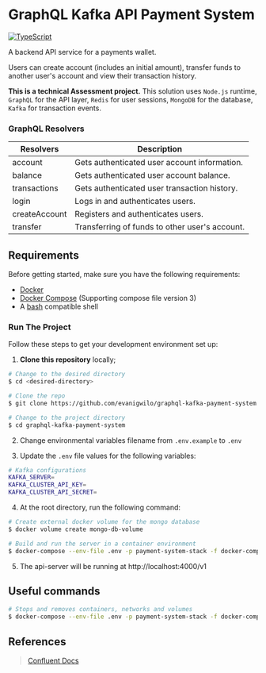 # GraphQL Kafka API Payment System

[![TypeScript](https://img.shields.io/badge/--3178C6?logo=typescript&logoColor=ffffff)](https://www.typescriptlang.org)

A backend API service for a payments wallet.

Users can create account (includes an initial amount), transfer funds to another user's account and view their transaction history.

**This is a technical Assessment project.** This solution uses `Node.js` runtime, `GraphQL` for the API layer, `Redis` for user sessions, `MongoDB` for the database, `Kafka` for transaction events.

### GraphQL Resolvers

| Resolvers     | Description                                    |
| ------------- | ---------------------------------------------- |
| account       | Gets authenticated user account information.   |
| balance       | Gets authenticated user account balance.       |
| transactions  | Gets authenticated user transaction history.   |
| login         | Logs in and authenticates users.               |
| createAccount | Registers and authenticates users.             |
| transfer      | Transferring of funds to other user's account. |

## Requirements

Before getting started, make sure you have the following requirements:

- [Docker](https://www.docker.com)
- [Docker Compose](https://docs.docker.com/compose/) (Supporting compose file version 3)
- A [bash](https://www.gnu.org/software/bash) compatible shell

### Run The Project

Follow these steps to get your development environment set up:

1. **Clone this repository** locally;

```bash
# Change to the desired directory
$ cd <desired-directory>

# Clone the repo
$ git clone https://github.com/evanigwilo/graphql-kafka-payment-system.git

# Change to the project directory
$ cd graphql-kafka-payment-system
```

2. Change environmental variables filename from `.env.example` to `.env`

3. Update the `.env` file values for the following variables:

```bash
# Kafka configurations
KAFKA_SERVER=
KAFKA_CLUSTER_API_KEY=
KAFKA_CLUSTER_API_SECRET=
```

4. At the root directory, run the following command:

```bash
# Create external docker volume for the mongo database
$ docker volume create mongo-db-volume

# Build and run the server in a container environment
$ docker-compose --env-file .env -p payment-system-stack -f docker-compose.yml up --build -d
```

5. The api-server will be running at http://localhost:4000/v1

## Useful commands

```bash
# Stops and removes containers, networks and volumes
$ docker-compose --env-file .env -p payment-system-stack -f docker-compose.yml down -v --remove-orphans
```

## References

> [Confluent Docs](https://docs.confluent.io/home/overview.html/)

